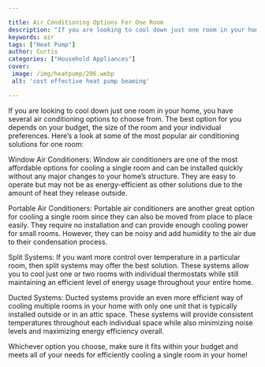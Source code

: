 ```yaml
---

title: Air Conditioning Options For One Room
description: "If you are looking to cool down just one room in your home, you have several air conditioning options to choose from. The best opt...get more detail"
keywords: air
tags: ["Heat Pump"]
author: Curtis
categories: ["Household Appliances"]
cover: 
 image: /img/heatpump/206.webp
 alt: 'cost effective heat pump beaming'

---
```


If you are looking to cool down just one room in your home, you have several air conditioning options to choose from. The best option for you depends on your budget, the size of the room and your individual preferences. Here’s a look at some of the most popular air conditioning solutions for one room:

Window Air Conditioners: Window air conditioners are one of the most affordable options for cooling a single room and can be installed quickly without any major changes to your home’s structure. They are easy to operate but may not be as energy-efficient as other solutions due to the amount of heat they release outside. 

Portable Air Conditioners: Portable air conditioners are another great option for cooling a single room since they can also be moved from place to place easily. They require no installation and can provide enough cooling power for small rooms. However, they can be noisy and add humidity to the air due to their condensation process. 

Split Systems: If you want more control over temperature in a particular room, then split systems may offer the best solution. These systems allow you to cool just one or two rooms with individual thermostats while still maintaining an efficient level of energy usage throughout your entire home. 

Ducted Systems: Ducted systems provide an even more efficient way of cooling multiple rooms in your home with only one unit that is typically installed outside or in an attic space. These systems will provide consistent temperatures throughout each individual space while also minimizing noise levels and maximizing energy efficiency overall. 

Whichever option you choose, make sure it fits within your budget and meets all of your needs for efficiently cooling a single room in your home!
